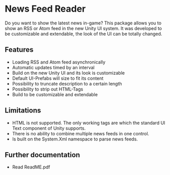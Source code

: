 # News Feed Reader
Do you want to show the latest news in-game? This package allows you to show an RSS or Atom feed
in the new Unity UI system. It was developed to be customizable and extendable, the look of the UI
can be totally changed.

## Features
- Loading RSS and Atom feed asynchronically
- Automatic updates timed by an interval
- Build on the new Unity UI and its look is customizable
- Default UI-Prefabs will size to fit its content
- Possibility to truncate description to a certain length
- Possibility to strip out HTML-Tags
- Build to be customizable and extendable

## Limitations
- HTML is not supported. The only working tags are which the standard UI Text component of
Unity supports.
- There is no ability to combine multiple news feeds in one control.
- Is built on the System.Xml namespace to parse news feeds. 

## Further documentation
- Read ReadME.pdf
